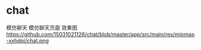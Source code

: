 # chat
模仿聊天
模仿聊天页面
效果图
https://github.com/15031021126/chat/blob/master/app/src/main/res/mipmap-xxhdpi/chat.png

